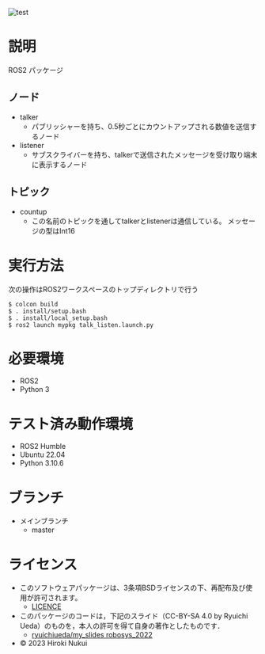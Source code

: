 ![test](https://github.com/hiroki142/mypkg/actions/workflows/test.yml/badge.svg)
# 説明
ROS2 パッケージ  
## ノード
* talker
  * パブリッシャーを持ち、0.5秒ごとにカウントアップされる数値を送信するノード
* listener
  * サブスクライバーを持ち、talkerで送信されたメッセージを受け取り端末に表示するノード

## トピック
* countup
  * この名前のトピックを通してtalkerとlistenerは通信している。  メッセージの型はInt16

# 実行方法
次の操作はROS2ワークスペースのトップディレクトリで行う
```
$ colcon build
$ . install/setup.bash
$ . install/local_setup.bash
$ ros2 launch mypkg talk_listen.launch.py
```

# 必要環境
* ROS2
* Python 3

# テスト済み動作環境
* ROS2 Humble
* Ubuntu 22.04
* Python 3.10.6

# ブランチ
* メインブランチ
  * master

# ライセンス
* このソフトウェアパッケージは、3条項BSDライセンスの下、再配布及び使用が許可されます。
  * [LICENCE](https://github.com/hiroki142/mypkg/blob/master/LICENSE)
* このパッケージのコードは，下記のスライド（CC-BY-SA 4.0 by Ryuichi Ueda）のものを，本人の許可を得て自身の著作としたものです．
  * [ryuichiueda/my_slides robosys_2022](https://github.com/ryuichiueda/my_slides/tree/master/robosys_2022)
* © 2023 Hiroki Nukui

